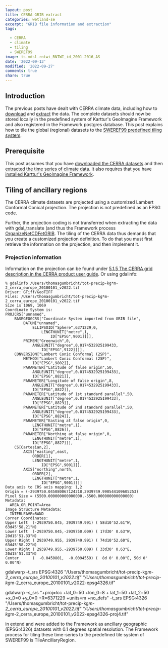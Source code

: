 ```yaml
---
layout: post
title: CERRA GRIB extract
categories: wetland-se
excerpt: "GRIB file information and extraction"
tags:

  - CERRA
  - climate
  - tiling
  - SWEREF99
image: ts-mdsl-rntwi_RNTWI_id_2001-2016_AS
date: '2022-09-13'
modified: '2022-09-27'
comments: true
share: true
---
```


## Introduction

The previous posts have dealt with CERRA climate data, including how to [download](../wetland-se_cerra/) and [extract](../wetland-se_cerra-grib/) the data. The complete datasets should now be stored locally in the predefined system of Karttur's GeoImagine Framework and also registered in the Framework postgres database. This post explains how to tile the global (regional) datasets to the [SWEREF99 predefined tiling system](../wetland-se_defregion).

## Prerequisite

This post assumes that you have [downloaded the CERRA datasets](../wetland-se_cerra/) and then [extracted the time series of climate data](../wetland-se_cerra-grib/). It also requires that you have [installed Karttur's GeoImagine Framework](https://karttur.github.io/geoimagine03-docs-main/).

## Tiling of ancillary regions

The CERRA climate datasets are projected using a customized Lambert Conformal Conical projection. The projection is not predefined as an EPSG code.

Further, the projection coding is not transferred when extracting the data with <span class='terminalapp'>gdal_translate</span> (and thus the Framework process [OrganizeNetCDFetGRIB](https://karttur.github.io/geoimagine03-docs-procpack/subprocess/subprocid-OrganizeNetCDFetGRIB/). The tiling of the CERRA data thus demands that you create a customized projection definition. To do that you must first retrieve the information on the projection, and then implement it.

### Projection information

Information on the projection can be found under [5.1.5 The CERRA grid description in the CERRA product user guide](https://confluence.ecmwf.int/display/CKB/Copernicus+European+Regional+ReAnalysis+%28CERRA%29%3A+product+user+guide). Or using <span class='terminalapp'>gdalinfo</span>:

```
% gdalinfo /Users/thomasgumbricht/tot-precip-kg*m-2_cerra_europe_20100101_v2022.tif
Driver: GTiff/GeoTIFF
Files: /Users/thomasgumbricht/tot-precip-kg*m-2_cerra_europe_20100101_v2022.tif
Size is 1069, 1069
Coordinate System is:
PROJCRS["unnamed",
    BASEGEOGCRS["Coordinate System imported from GRIB file",
        DATUM["unnamed",
            ELLIPSOID["Sphere",6371229,0,
                LENGTHUNIT["metre",1,
                    ID["EPSG",9001]]]],
        PRIMEM["Greenwich",0,
            ANGLEUNIT["degree",0.0174532925199433,
                ID["EPSG",9122]]]],
    CONVERSION["Lambert Conic Conformal (2SP)",
        METHOD["Lambert Conic Conformal (2SP)",
            ID["EPSG",9802]],
        PARAMETER["Latitude of false origin",50,
            ANGLEUNIT["degree",0.0174532925199433],
            ID["EPSG",8821]],
        PARAMETER["Longitude of false origin",8,
            ANGLEUNIT["degree",0.0174532925199433],
            ID["EPSG",8822]],
        PARAMETER["Latitude of 1st standard parallel",50,
            ANGLEUNIT["degree",0.0174532925199433],
            ID["EPSG",8823]],
        PARAMETER["Latitude of 2nd standard parallel",50,
            ANGLEUNIT["degree",0.0174532925199433],
            ID["EPSG",8824]],
        PARAMETER["Easting at false origin",0,
            LENGTHUNIT["metre",1],
            ID["EPSG",8826]],
        PARAMETER["Northing at false origin",0,
            LENGTHUNIT["metre",1],
            ID["EPSG",8827]]],
    CS[Cartesian,2],
        AXIS["easting",east,
            ORDER[1],
            LENGTHUNIT["metre",1,
                ID["EPSG",9001]]],
        AXIS["northing",north,
            ORDER[2],
            LENGTHUNIT["metre",1,
                ID["EPSG",9001]]]]
Data axis to CRS axis mapping: 1,2
Origin = (-2939750.045080067124218,2939749.990544109605253)
Pixel Size = (5500.000000000000000,-5500.000000000000000)
Metadata:
  AREA_OR_POINT=Area
Image Structure Metadata:
  INTERLEAVE=BAND
Corner Coordinates:
Upper Left  (-2939750.045, 2939749.991) ( 58d10'52.61"W, 63d45'58.21"N)
Lower Left  (-2939750.045,-2939750.009) ( 17d30' 0.63"W, 20d15'51.33"N)
Upper Right ( 2939749.955, 2939749.991) ( 74d10'52.60"E, 63d45'58.22"N)
Lower Right ( 2939749.955,-2939750.009) ( 33d30' 0.63"E, 20d15'51.33"N)
Center      (  -0.0450801,  -0.0094559) (  8d 0' 0.00"E, 50d 0' 0.00"N)
```

gdalwarp -t_srs EPSG:4326 "/Users/thomasgumbricht/tot-precip-kg*m-2_cerra_europe_20100101_v2022.tif" "/Users/thomasgumbricht/tot-precip-kg*m-2_cerra_europe_20100101_v2022-epsg4326.tif"


gdalwarp -s_srs "+proj=lcc +lat_0=50 +lon_0=8 +  lat_1=50 +lat_2=50 +x_0=0 +y_0=0 +R=6371229 +units=m +no_defs" -t_srs EPSG:4326 "/Users/thomasgumbricht/tot-precip-kg*m-2_cerra_europe_20100101_v2022.tif" "/Users/thomasgumbricht/tot-precip-kg*m-2_cerra_europe_20100101_v2022-epsg4326-proj4.tif"


 in extend and were added to the Framework as ancillary geographic (EPSG:4326) datasets with 0.1 degrees spatial resolution. The Framework process for tiling these time-series to the predefined tile system of SWEREF99 is <span class='process'>TileAncillaryRegion</span>.
